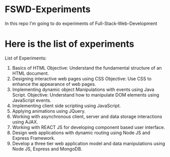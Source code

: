 # FSWD-Experiments
In this repo I'm going to do experiments of Full-Stack-Web-Development


# Here is the list of experiments
List of Experiments:
1. Basics of HTML
Objective:
Understand the fundamental structure of an HTML document.
2. Designing interactive web pages using CSS
Objective:
Use CSS to enhance the appearance of web pages.
3. Implementing dynamic object Manipulations with events using Java Script.
Objective:
Understand how to manipulate DOM elements using JavaScript events.
4. Implementing client side scripting using JavaScript.
5. Applying animations using JQuery.
6. Working with asynchronous client, server and data storage interactions using AJAX.
7. Working with REACT JS for developing component based user interface.
8. Design web applications with dynamic routing using Node JS and Express Framework.
9. Develop a three tier web application model and data manipulations using Node JS, Express and
MongoDB.